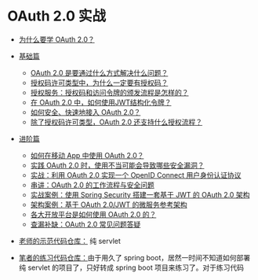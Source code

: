 # OAuth 2.0 实战

- [为什么要学 OAuth 2.0？](./00/)
- [基础篇](./01/)
  - [OAuth 2.0 是要通过什么方式解决什么问题？](./01/01.md)
  - [授权码许可类型中，为什么一定要有授权码？](./01/02.md)
  - [授权服务：授权码和访问令牌的颁发流程是怎样的？](./01/03.md)
  - [在 OAuth 2.0 中，如何使用JWT结构化令牌？](./01/04.md)
  - [如何安全、快速地接入 OAuth 2.0？](./01/05.md)
  - [除了授权码许可类型，OAuth 2.0 还支持什么授权流程？](./01/06.md)
- [进阶篇](./02/)
  - [如何在移动 App 中使用 OAuth 2.0？](./02/01.md)
  - [实践 OAuth 2.0 时，使用不当可能会导致哪些安全漏洞？](./02/02.md)
  - [实战：利用 OAuth 2.0 实现一个 OpenID Connect 用户身份认证协议](./02/03.md)
  - [串讲：OAuth 2.0 的工作流程与安全问题](./02/04.md)
  - [实战案例：使用 Spring Security 搭建一套基于 JWT 的 OAuth 2.0 架构](./02/05.md)
  - [架构案例：基于 OAuth 2.0/JWT 的微服务参考架构](./02/06.md)
  - [各大开放平台是如何使用 OAuth 2.0 的？](./02/07.md)
  - [查漏补缺：OAuth 2.0 常见问题答疑](./02/08.md)



- [老师的示范代码仓库：](https://github.com/xindongbook/oauth2-code) 纯 servlet
- [笔者的练习代码仓库：](https://github.com/zq99299/myoath2-demo)由于用久了 spring boot，居然一时间不知道如何部署纯 servlet 的项目了，只好转成 spring boot 项目来练习了。对于练习代码

